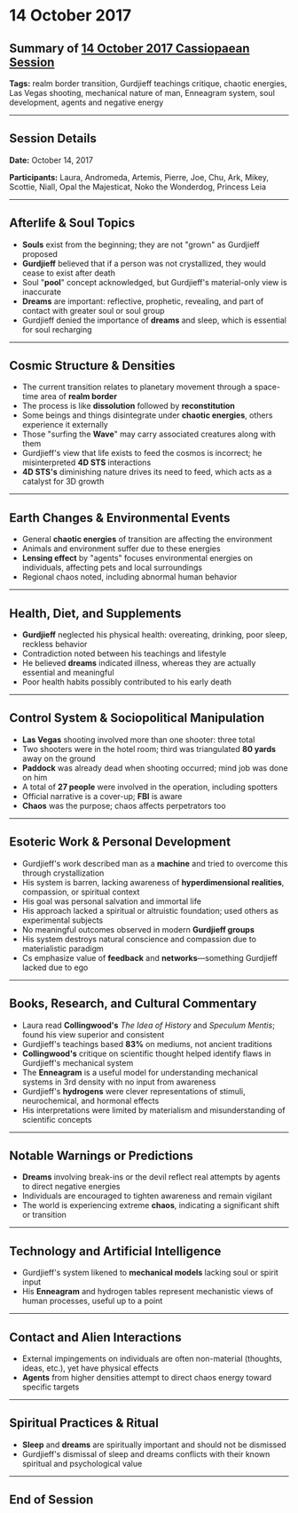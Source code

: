 # 14 October 2017

## Summary of [14 October 2017 Cassiopaean Session](https://cassiopaea.org/forum/threads/session-14-october-2017.44933/#post-736714)

**Tags:** realm border transition, Gurdjieff teachings critique, chaotic energies, Las Vegas shooting, mechanical nature of man, Enneagram system, soul development, agents and negative energy

---

## Session Details

**Date:** October 14, 2017

**Participants:** Laura, Andromeda, Artemis, Pierre, Joe, Chu, Ark, Mikey, Scottie, Niall, Opal the Majesticat, Noko the Wonderdog, Princess Leia

---

## Afterlife & Soul Topics

- **Souls** exist from the beginning; they are not "grown" as Gurdjieff proposed
- **Gurdjieff** believed that if a person was not crystallized, they would cease to exist after death
- Soul "**pool**" concept acknowledged, but Gurdjieff's material-only view is inaccurate
- **Dreams** are important: reflective, prophetic, revealing, and part of contact with greater soul or soul group
- Gurdjieff denied the importance of **dreams** and sleep, which is essential for soul recharging

---

## Cosmic Structure & Densities

- The current transition relates to planetary movement through a space-time area of **realm border**
- The process is like **dissolution** followed by **reconstitution**
- Some beings and things disintegrate under **chaotic energies**, others experience it externally
- Those "surfing the **Wave**" may carry associated creatures along with them
- Gurdjieff's view that life exists to feed the cosmos is incorrect; he misinterpreted **4D STS** interactions
- **4D STS's** diminishing nature drives its need to feed, which acts as a catalyst for 3D growth

---

## Earth Changes & Environmental Events

- General **chaotic energies** of transition are affecting the environment
- Animals and environment suffer due to these energies
- **Lensing effect** by "agents" focuses environmental energies on individuals, affecting pets and local surroundings
- Regional chaos noted, including abnormal human behavior

---

## Health, Diet, and Supplements

- **Gurdjieff** neglected his physical health: overeating, drinking, poor sleep, reckless behavior
- Contradiction noted between his teachings and lifestyle
- He believed **dreams** indicated illness, whereas they are actually essential and meaningful
- Poor health habits possibly contributed to his early death

---

## Control System & Sociopolitical Manipulation

- **Las Vegas** shooting involved more than one shooter: three total
- Two shooters were in the hotel room; third was triangulated **80 yards** away on the ground
- **Paddock** was already dead when shooting occurred; mind job was done on him
- A total of **27 people** were involved in the operation, including spotters
- Official narrative is a cover-up; **FBI** is aware
- **Chaos** was the purpose; chaos affects perpetrators too

---

## Esoteric Work & Personal Development

- Gurdjieff's work described man as a **machine** and tried to overcome this through crystallization
- His system is barren, lacking awareness of **hyperdimensional realities**, compassion, or spiritual context
- His goal was personal salvation and immortal life
- His approach lacked a spiritual or altruistic foundation; used others as experimental subjects
- No meaningful outcomes observed in modern **Gurdjieff groups**
- His system destroys natural conscience and compassion due to materialistic paradigm
- Cs emphasize value of **feedback** and **networks**—something Gurdjieff lacked due to ego

---

## Books, Research, and Cultural Commentary

- Laura read **Collingwood's** *The Idea of History* and *Speculum Mentis*; found his view superior and consistent
- Gurdjieff's teachings based **83%** on mediums, not ancient traditions
- **Collingwood's** critique on scientific thought helped identify flaws in Gurdjieff's mechanical system
- The **Enneagram** is a useful model for understanding mechanical systems in 3rd density with no input from awareness
- Gurdjieff's **hydrogens** were clever representations of stimuli, neurochemical, and hormonal effects
- His interpretations were limited by materialism and misunderstanding of scientific concepts

---

## Notable Warnings or Predictions

- **Dreams** involving break-ins or the devil reflect real attempts by agents to direct negative energies
- Individuals are encouraged to tighten awareness and remain vigilant
- The world is experiencing extreme **chaos**, indicating a significant shift or transition

---

## Technology and Artificial Intelligence

- Gurdjieff's system likened to **mechanical models** lacking soul or spirit input
- His **Enneagram** and hydrogen tables represent mechanistic views of human processes, useful up to a point

---

## Contact and Alien Interactions

- External impingements on individuals are often non-material (thoughts, ideas, etc.), yet have physical effects
- **Agents** from higher densities attempt to direct chaos energy toward specific targets

---

## Spiritual Practices & Ritual

- **Sleep** and **dreams** are spiritually important and should not be dismissed
- Gurdjieff's dismissal of sleep and dreams conflicts with their known spiritual and psychological value

---

## End of Session